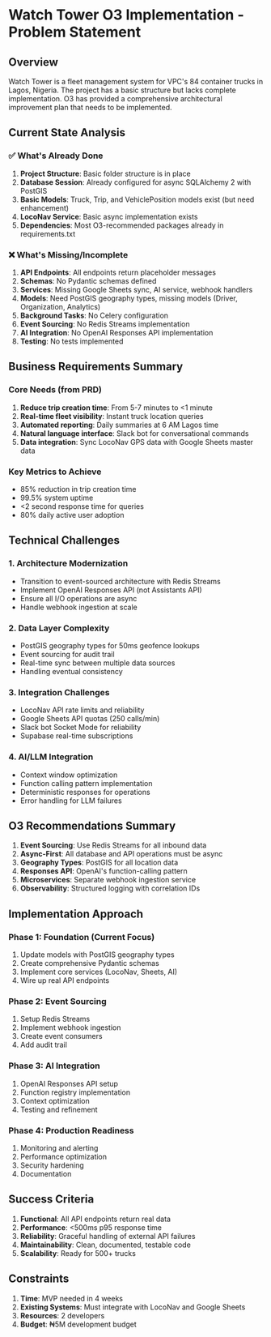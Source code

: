 # Watch Tower O3 Implementation - Problem Statement

## Overview
Watch Tower is a fleet management system for VPC's 84 container trucks in Lagos, Nigeria. The project has a basic structure but lacks complete implementation. O3 has provided a comprehensive architectural improvement plan that needs to be implemented.

## Current State Analysis

### ✅ What's Already Done
1. **Project Structure**: Basic folder structure is in place
2. **Database Session**: Already configured for async SQLAlchemy 2 with PostGIS
3. **Basic Models**: Truck, Trip, and VehiclePosition models exist (but need enhancement)
4. **LocoNav Service**: Basic async implementation exists
5. **Dependencies**: Most O3-recommended packages already in requirements.txt

### ❌ What's Missing/Incomplete
1. **API Endpoints**: All endpoints return placeholder messages
2. **Schemas**: No Pydantic schemas defined
3. **Services**: Missing Google Sheets sync, AI service, webhook handlers
4. **Models**: Need PostGIS geography types, missing models (Driver, Organization, Analytics)
5. **Background Tasks**: No Celery configuration
6. **Event Sourcing**: No Redis Streams implementation
7. **AI Integration**: No OpenAI Responses API implementation
8. **Testing**: No tests implemented

## Business Requirements Summary

### Core Needs (from PRD)
1. **Reduce trip creation time**: From 5-7 minutes to <1 minute
2. **Real-time fleet visibility**: Instant truck location queries
3. **Automated reporting**: Daily summaries at 6 AM Lagos time
4. **Natural language interface**: Slack bot for conversational commands
5. **Data integration**: Sync LocoNav GPS data with Google Sheets master data

### Key Metrics to Achieve
- 85% reduction in trip creation time
- 99.5% system uptime
- <2 second response time for queries
- 80% daily active user adoption

## Technical Challenges

### 1. Architecture Modernization
- Transition to event-sourced architecture with Redis Streams
- Implement OpenAI Responses API (not Assistants API)
- Ensure all I/O operations are async
- Handle webhook ingestion at scale

### 2. Data Layer Complexity
- PostGIS geography types for 50ms geofence lookups
- Event sourcing for audit trail
- Real-time sync between multiple data sources
- Handling eventual consistency

### 3. Integration Challenges
- LocoNav API rate limits and reliability
- Google Sheets API quotas (250 calls/min)
- Slack bot Socket Mode for reliability
- Supabase real-time subscriptions

### 4. AI/LLM Integration
- Context window optimization
- Function calling pattern implementation
- Deterministic responses for operations
- Error handling for LLM failures

## O3 Recommendations Summary

1. **Event Sourcing**: Use Redis Streams for all inbound data
2. **Async-First**: All database and API operations must be async
3. **Geography Types**: PostGIS for all location data
4. **Responses API**: OpenAI's function-calling pattern
5. **Microservices**: Separate webhook ingestion service
6. **Observability**: Structured logging with correlation IDs

## Implementation Approach

### Phase 1: Foundation (Current Focus)
1. Update models with PostGIS geography types
2. Create comprehensive Pydantic schemas
3. Implement core services (LocoNav, Sheets, AI)
4. Wire up real API endpoints

### Phase 2: Event Sourcing
1. Setup Redis Streams
2. Implement webhook ingestion
3. Create event consumers
4. Add audit trail

### Phase 3: AI Integration
1. OpenAI Responses API setup
2. Function registry implementation
3. Context optimization
4. Testing and refinement

### Phase 4: Production Readiness
1. Monitoring and alerting
2. Performance optimization
3. Security hardening
4. Documentation

## Success Criteria

1. **Functional**: All API endpoints return real data
2. **Performance**: <500ms p95 response time
3. **Reliability**: Graceful handling of external API failures
4. **Maintainability**: Clean, documented, testable code
5. **Scalability**: Ready for 500+ trucks

## Constraints

1. **Time**: MVP needed in 4 weeks
2. **Existing Systems**: Must integrate with LocoNav and Google Sheets
3. **Resources**: 2 developers
4. **Budget**: ₦5M development budget 